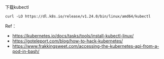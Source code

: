 下载kubectl

```
curl -LO https://dl.k8s.io/release/v1.24.0/bin/linux/amd64/kubectl
```


Ref：
- https://kubernetes.io/docs/tasks/tools/install-kubectl-linux/
- https://goteleport.com/blog/how-to-hack-kubernetes/
- https://www.frakkingsweet.com/accessing-the-kubernetes-api-from-a-pod-in-bash/

